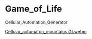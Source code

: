 # Game_of_Life
 Cellular_Automation_Generator


[Cellular_automaton_mountains (1).webm](https://user-images.githubusercontent.com/74412016/203447125-ed966c88-f747-4131-a510-a01962807b4b.webm)
